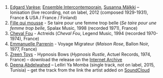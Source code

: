 1. [Edgard Varèse](https://musicbrainz.org/artist/9a6d6ce0-3496-4db2-8c7a-f2a9a14548a9); [Ensemble Intercontemporain](https://musicbrainz.org/artist/567ff4c3-97ef-4eb3-9aae-9982c951b98d), [Susanna Mälkki](https://musicbrainz.org/artist/e4ea3d44-93dc-498f-86d9-624fd7d0143a) – Ionisation (live recording, not on label, 2012 (composed 1929-1931), France & USA / France / Finland)
1. [Fille qui mousse](https://musicbrainz.org/artist/e7204b51-b644-4bf0-8529-638abc98f0cf) - Se taire pour une femme trop belle (_Se taire pour une femme trop belle_, Spalax Music, 1998 (recorded 1971), France)
1. [Cheval Fou](https://musicbrainz.org/artist/39b1e5a4-0891-4572-936a-1b8798cd69e5) - Actreids (_Cheval Fou_, Legend Music, 1994 (recorded 1970-1974), France)
1. [Emmanuelle Parrenin](https://musicbrainz.org/artist/75386aa1-79ff-4ec3-8eef-01329d24faa7) - Voyage Migrateur (_Maison Rose_, Ballon Noir, 1977, France)
1. [Zreen Toys](https://musicbrainz.org/artist/ec0abf48-cfc5-46ce-8365-295444ce7c5b) - Hypnosis Bows (_Hypnosis Rustle_, Actuel Records, 1974, France) – download the release on the [Internet Archive](https://archive.org/details/ZreenToyz-Hypnosis_Rustle/ZreenToyz-Hypnosis_Rustle__7-Angular_Swamp.flac)
1. [Deena Abdelwahed](https://musicbrainz.org/artist/b0e2365c-8c2f-4eba-bcae-592bc45e6d17) – Lelliri Ya Momba (single track, not on label, 2015, Tunisia) – get the track from the link the artist added on [SoundCloud](https://soundcloud.com/deenaabdelwahed/777-lelliri-ya-momba-free-download)
